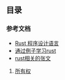 ## 目录

### 参考文档

- [Rust 程序设计语言](https://kaisery.github.io/trpl-zh-cn/title-page.html)
- [通过例子学习rust](https://rust-by-example.budshome.com)
- [rust相关的张文](https://budshome.com/books.html)

1. [所有权](./所有权.md)